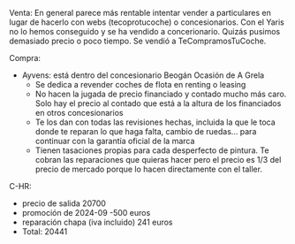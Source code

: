 Venta:
En general parece más rentable intentar vender a particulares en lugar de hacerlo con webs (tecoprotucoche) o concesionarios.
Con el Yaris no lo hemos conseguido y se ha vendido a concerionario. Quizás pusimos demasiado precio o poco tiempo. Se vendió a TeCompramosTuCoche.

Compra:
- Ayvens: está dentro del concesionario Beogán Ocasión de A Grela
  - Se dedica a revender coches de flota en renting o leasing
  - No hacen la jugada de precio financiado y contado mucho más caro. Solo hay el precio al contado que está a la altura de los financiados en otros concesionarios
  - Te los dan con todas las revisiones hechas, incluida la que le toca donde te reparan lo que haga falta, cambio de ruedas... para continuar con la garantía oficial de la marca
  - Tienen tasaciones propias para cada desperfecto de pintura. Te cobran las reparaciones que quieras hacer pero el precio es 1/3 del precio de mercado porque lo hacen directamente con el taller.

C-HR:
- precio de salida 20700
- promoción de 2024-09 -500 euros
- reparación chapa (iva incluido) 241 euros
- Total: 20441